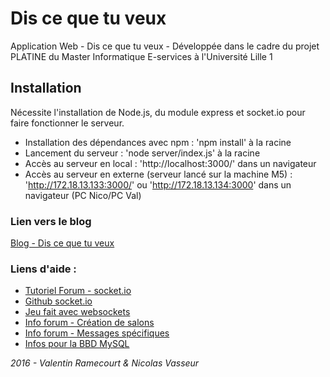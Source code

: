 # Dis ce que tu veux
Application Web - Dis ce que tu veux - Développée dans le cadre du projet PLATINE du Master Informatique E-services à l'Université Lille 1

## Installation
Nécessite l'installation de Node.js, du module express et socket.io pour faire fonctionner le serveur.  
- Installation des dépendances avec npm : 'npm install' à la racine  
- Lancement du serveur : 'node server/index.js' à la racine  
- Accès au serveur en local : 'http://localhost:3000/' dans un navigateur
- Accès au serveur en externe (serveur lancé sur la machine M5) : 'http://172.18.13.133:3000/' ou 'http://172.18.13.134:3000' dans un navigateur (PC Nico/PC Val)

### Lien vers le blog
[Blog - Dis ce que tu veux](https://discequetuveux.wordpress.com/)

### Liens d'aide :
- [Tutoriel Forum - socket.io](http://stackoverflow.com/questions/4094350/good-beginners-tutorial-to-socket-io)
- [Github socket.io](https://github.com/socketio/socket.io)
- [Jeu fait avec websockets](http://browserquest.mozilla.org/)
- [Info forum - Création de salons](http://stackoverflow.com/questions/19156636/node-js-and-socket-io-creating-room)
- [Info forum - Messages spécifiques](http://stackoverflow.com/questions/4647348/send-message-to-specific-client-with-socket-io-and-node-js)
- [Infos pour la BBD MySQL](http://www.developper-jeux-video.com/acces-mysql-nodejs/)

_2016 - Valentin Ramecourt & Nicolas Vasseur_
